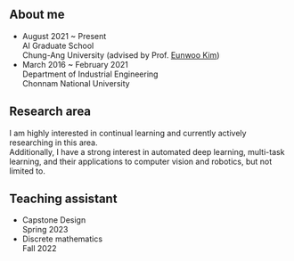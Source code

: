 

## About me
- August 2021 ~ Present<br>
  AI Graduate School<br> 
  Chung-Ang University (advised by Prof. [Eunwoo Kim](https://vllab.cau.ac.kr/members/professor/))
- March 2016 ~ February 2021<br>
  Department of Industrial Engineering<br>
  Chonnam National University 

## Research area
I am highly interested in continual learning and currently actively researching in this area.<br>
Additionally, I have a strong interest in automated deep learning, multi-task learning, and their applications to computer vision and robotics, but not limited to.

## Teaching assistant
- Capstone Design<br>
  Spring 2023
- Discrete mathematics<br>
  Fall 2022
